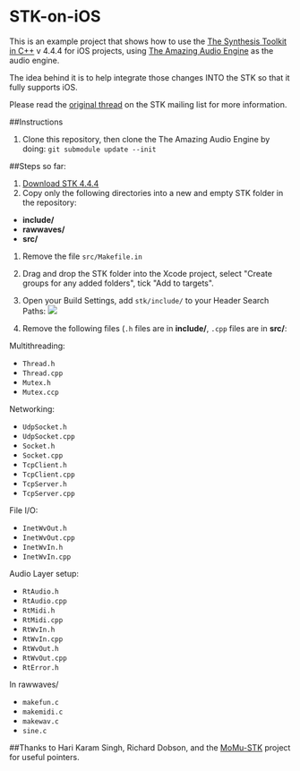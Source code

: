 STK-on-iOS
==========

This is an example project that shows how to use the [The Synthesis Toolkit in C++](https://ccrma.stanford.edu/software/stk/) v 4.4.4 for iOS projects, using [The Amazing Audio Engine](https://github.com/TheAmazingAudioEngine/TheAmazingAudioEngine) as the audio engine.

The idea behind it is to help integrate those changes INTO the STK so that it fully supports iOS. 

Please read the [original thread](http://ccrma-mail.stanford.edu/pipermail/stk/2013-September/001087.html) on the STK mailing list for more information.


##Instructions
1. Clone this repository, then clone the The Amazing Audio Engine by doing:
`git submodule update --init`


##Steps so far:
1. [Download STK 4.4.4](https://ccrma.stanford.edu/software/stk/download.html)
1. Copy only the following directories into a new and empty STK folder in the repository: 
 * **include/**
 * **rawwaves/**
 * **src/**
1. Remove the file `src/Makefile.in`
1. Drag and drop the STK folder into the Xcode project, select "Create groups for any added folders", tick "Add to targets".
1. Open your Build Settings, add `stk/include/` to your Header Search Paths:
![](http://i.imgur.com/Ww5oeSs.png)

1. Remove the following files (`.h` files are in **include/**, `.cpp` files are in **src/**:

Multithreading:
* `Thread.h`
* `Thread.cpp`
* `Mutex.h`
* `Mutex.ccp`

Networking:
* `UdpSocket.h`
* `UdpSocket.cpp`
* `Socket.h`
* `Socket.cpp`
* `TcpClient.h`
* `TcpClient.cpp`
* `TcpServer.h`
* `TcpServer.cpp`

File I/O:
* `InetWvOut.h`
* `InetWvOut.cpp`
* `InetWvIn.h`
* `InetWvIn.cpp`

Audio Layer setup:
* `RtAudio.h`
* `RtAudio.cpp`
* `RtMidi.h`
* `RtMidi.cpp`
* `RtWvIn.h`
* `RtWvIn.cpp`
* `RtWvOut.h`
* `RtWvOut.cpp`
* `RtError.h`

In rawwaves/
* `makefun.c`
* `makemidi.c`
* `makewav.c`
* `sine.c`

##Thanks
to Hari Karam Singh, Richard Dobson, and the [MoMu-STK](http://momu.stanford.edu/stk/) project for useful pointers. 